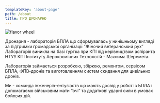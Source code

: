 ```yaml
---
templateKey: 'about-page'
path: /about
title: ПРО ДРОНАРНЮ
---
```


![flavor wheel](/img/dronarnia/jumbotrons/io_dji_matrice_300_paper_draft_blueprint_d793afce-589e-4789-8707-0b88954347d4.jpg)

Дронарня - лабораторія БПЛА що сформувалась у нинішньому вигляді за підтримки громадської організації “Жіночий ветеранський рух” Лабораторія виникла на базі гуртка при КПІ під керівництвом аспіранта НТУУ КПІ Інституту Аерокосмічних Технологій - Максима Шеремета.

Лабораторія займається розробкою, збіркою, ремонтом, сервісом БПЛА, ФПВ-дронів та виготовленням систем скидання для цивільних дронів.

Ми - команда інженерів-ентузіаств що мають досвід у роботі з БПЛА і допомагаємо військовим мати “очі” та додаткові ударні сили в умовах бойових дій.
